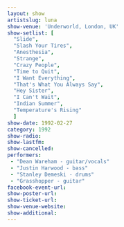 ```yaml
---
layout: show
artistslug: luna
show-venue: 'Underworld, London, UK'
show-setlist: [
  "Slide",
  "Slash Your Tires",
  "Anesthesia",
  "Strange",
  "Crazy People",
  "Time to Quit",
  "I Want Everything",
  "That's What You Always Say",
  "Hey Sister",
  "I Can't Wait",
  "Indian Summer",
  "Temperature's Rising"
  ]
show-date: 1992-02-27
category: 1992
show-radio: 
show-lastfm: 
show-cancelled: 
performers: 
 - "Dean Wareham - guitar/vocals"
 - "Justin Harwood - bass"
 - "Stanley Demeski - drums"
 - "Grasshopper - guitar"
facebook-event-url: 
show-poster-url: 
show-ticket-url: 
show-venue-website: 
show-additional: 
---
```


